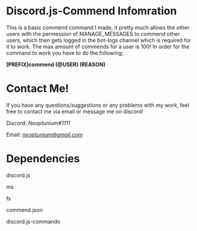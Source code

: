 # Discord.js-Commend Infomration 

This is a basic commend command I made, it pretty much allows the other users with the permession of MANAGE_MESSAGES to commend other users, which then gets logged in the bot-logs channel which is required for it to work. The max amount of commends for a user is 100! In order for the command to work you have to do the following;

**[PREFIX]commend (@USER) (REASON)**

# Contact Me!
 If you have any questions/suggestions or any problems with my work, feel free to contact me via email or message me on discord!

  Discord: *Neoptunium#1111*

  Email: *neoptunium@gmail.com*

# Dependencies 
discord.js 

ms

fs

commend.json 

discord.js-commando
